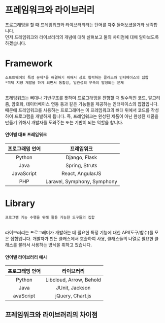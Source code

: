 # 프레임워크와 라이브러리
프로그래밍을 할 때 프레임워크와 라이브러리라는 단어를 자주 들어보셨을거라 생각합니다.  
먼저 프레임워크와 라이브러리의 개념에 대해 살펴보고 둘의 차이점에 대해 알아보도록 하겠습니다.  

# Framework

```
소프트웨어의 특정 문제*를 해결하기 위해서 상호 협력하는 클래스와 인터페이스의 집합
*객체 지향 개발을 하게 되면서 통합성, 일관성의 부족이 발생되는 문제
```
<br/>
프레임워크는 뼈대나 기반구조를 뜻하며 프로그래밍을 진행할 때 필수적인 코드, 알고리즘, 암호화, 데이터베이스 연동 등과 같은 기능들을 제공하는 인터페이스의 집합입니다.  
때문에 프레임워크를 사용하는 프로그래머는 이 프레임워크의 뼈대 위에서 코드를 작성하여 프로그램을 개발하게 됩니다.  
즉, 프레임워크는 완성된 제품이 아닌 완성된 제품을 만들기 위해서 개발자를 도와주는 또는 기반이 되는 역할을 합니다.  

#### 언어별 대표 프레임워크
|프로그래밍 언어|프레임워크|
|:---:|:---:|
|Python|Django, Flask|
|Java|Spring, Struts|
|JavaScript|React, AngularJS|
|PHP|Laravel, Symphony, Symphony|

# Library
```
프로그램 기능 수행을 위해 활용 가능한 도구들의 집합
```
<br/>
라이브러리는 프로그래머가 개발하는 데 필요한 특정 기능에 대한 API(도구/함수)를 모은 집합입니다.  
개발자가 만든 클래스에서 호출하여 사용, 클래스들의 나열로 필요한 클래스를 불러서 사용하는 방식을 취하고 있습니다.

#### 언어별 라이브러리 예시
|프로그래밍 언어|라이브러리|
|:---:|:---:|
|Python|Libcloud, Arrow, Behold|  
|Java|JUnit, Jackson|
|avaScript|jQuery, Chart.js| 

## 프레임워크와 라이브러리의 차이점
